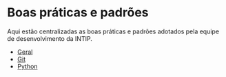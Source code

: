 # Boas práticas e padrões

Aqui estão centralizadas as boas práticas e padrões adotados pela equipe de
desenvolvimento da INTIP.

- [Geral](geral.md)
- [Git](git.md)
- [Python](python.md)
